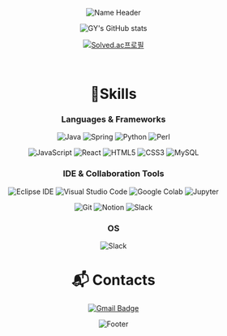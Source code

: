<!-- ### Hi there 👋 -->

<!--
**cgy0627/cgy0627** is a ✨ _special_ ✨ repository because its `README.md` (this file) appears on your GitHub profile.

Here are some ideas to get you started:

- 🔭 I’m currently working on ...
- 🌱 I’m currently learning ...
- 👯 I’m looking to collaborate on ...
- 🤔 I’m looking for help with ...
- 💬 Ask me about ...
- 📫 How to reach me: ...
- 😄 Pronouns: ...
- ⚡ Fun fact: ...
-->

<!-- <a href="https://hits.seeyoufarm.com" style="float:right"><img src="https://hits.seeyoufarm.com/api/count/incr/badge.svg?url=https%3A%2F%2Fgithub.com%2Fcgy0627%2Fhit-counter&count_bg=%23FFC15E&title_bg=%237D7D7D&icon=&icon_color=%23E7E7E7&title=hits&edge_flat=false"/></a> -->

<div align="center">
  
  ![Name Header](https://capsule-render.vercel.app/api?type=waving&color=auto&height=250&section=header&text=GeunYoung&fontSize=90&animation=fadeIn&fontAlignY=34&desc=Welcome%20to%20my%20Github!&descAlignY=51&descAlign=52)

  ![GY's GitHub stats](https://github-readme-stats-ten-gilt.vercel.app/api?username=cgy0627&show_icons=true&theme=radical)
  
  [![Solved.ac프로필](http://mazassumnida.wtf/api/v2/generate_badge?boj=cgy0627)](https://solved.ac/cgy0627)
<!--   ![Top languages](https://github-readme-stats.vercel.app/api/top-langs/?username=cgy0627&layout=compact) -->
  
</br>

<!--  https://soo-vely-dev.tistory.com/159 참고 -->
  # 💪Skills
  ### Languages & Frameworks
  ![Java](https://img.shields.io/badge/Java-007396.svg?&style=for-the-badge&logo=OpenJDK&logoColor=white)
  ![Spring](https://img.shields.io/badge/Spring-6DB33F.svg?&style=for-the-badge&logo=Spring&logoColor=white)
  ![Python](https://img.shields.io/badge/Python-3776AB.svg?&style=for-the-badge&logo=Python&logoColor=white)
  ![Perl](https://img.shields.io/badge/Perl-39457E.svg?&style=for-the-badge&logo=Perl&logoColor=white)
<!--   ![Android](https://img.shields.io/badge/Android-3DDC84.svg?&style=for-the-badge&logo=Android&logoColor=white) -->
  
<!--   ![TypeScript](https://img.shields.io/badge/TypeScript-3178C6.svg?&style=for-the-badge&logo=TypeScript&logoColor=white) -->
  ![JavaScript](https://img.shields.io/badge/JavaScript-F7DF1E.svg?&style=for-the-badge&logo=JavaScript&logoColor=white)
  ![React](https://img.shields.io/badge/React-61DAFB.svg?&style=for-the-badge&logo=React&logoColor=white)
  ![HTML5](https://img.shields.io/badge/HTML5-E34F26.svg?&style=for-the-badge&logo=HTML5&logoColor=white)
  ![CSS3](https://img.shields.io/badge/CSS3-1572B6.svg?&style=for-the-badge&logo=CSS3&logoColor=white)
  ![MySQL](https://img.shields.io/badge/MySQL-4479A1.svg?&style=for-the-badge&logo=MySQL&logoColor=white)
<!--   ![Oracle](https://img.shields.io/badge/Oracle-F80000.svg?&style=for-the-badge&logo=Oracle&logoColor=white) -->

  ### IDE & Collaboration Tools
  ![Eclipse IDE](https://img.shields.io/badge/Eclipse%20IDE-2C2255.svg?&style=for-the-badge&logo=Eclipse%20IDE&logoColor=white)
  ![Visual Studio Code](https://img.shields.io/badge/Visual%20Studio%20Code-007ACC.svg?&style=for-the-badge&logo=Visual%20Studio%20Code&logoColor=white)
  ![Google Colab](https://img.shields.io/badge/Google%20Colab-F9AB00.svg?style=for-the-badge&logo=GoogleColab&logoColor=white)
  ![Jupyter](https://img.shields.io/badge/Jupyter-F37626?style=for-the-badge&logo=Jupyter&logoColor=white)
  
  ![Git](https://img.shields.io/badge/Git-F05032.svg?&style=for-the-badge&logo=Git&logoColor=white)
  ![Notion](https://img.shields.io/badge/Notion-000000.svg?&style=for-the-badge&logo=Notion&logoColor=white)
  ![Slack](https://img.shields.io/badge/Slack-4A154B.svg?&style=for-the-badge&logo=Slack&logoColor=white)
<!--   ![Android Studio](https://img.shields.io/badge/Android%20Studio-3DDC84.svg?&style=for-the-badge&logo=Android%20Studio&logoColor=white) -->

  ### OS
  ![Slack](https://img.shields.io/badge/Linux-FCC624.svg?&style=for-the-badge&logo=Linux&logoColor=white)
  </br>

  # :mailbox_with_mail: Contacts
  [![Gmail Badge](https://img.shields.io/badge/Gmail-d14836?style=flat-square&logo=Gmail&logoColor=white&link=mailto:jennygychae@gmail.com)](mailto:jennygychae@gmail.com)
<!--   [![Tech Blog Badge](http://img.shields.io/badge/-Tech%20blog-black?style=flat-square&logo=github&link=https://soo-vely-dev.tistory.com/)](https://soo-vely-dev.tistory.com/) -->

  ![Footer](https://capsule-render.vercel.app/api?type=waving&color=auto&height=100&section=footer)
  
</div>

 
